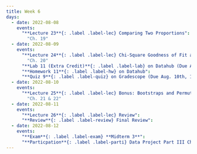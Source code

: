 ```yaml
---
title: Week 6
days:
  - date: 2022-08-08
    events: 
      "**Lecture 23**{: .label .label-lec} Comparing Two Proportions":
        "Ch. 19" 
  - date: 2022-08-09
    events:
      "**Lecture 24**{: .label .label-lec} Chi-Square Goodness of Fit and Two-way Tables":
        "Ch. 20"  
      "**Lab 11 (Extra Credit)**{: .label .label-lab} on Datahub (Due Aug. 11)":
      "**Homework 11**{: .label .label-hw} on Datahub":
      "**Quiz 9**{: .label .label-quiz} on Gradescope (Due Aug. 10th, 12:00 PM)":
  - date: 2022-08-10
    events:
      "**Lecture 25**{: .label .label-lec} Bonus: Bootstraps and Permutations": 
        "Ch. 21 & 22"
  - date: 2022-08-11
    events:
      "**Lecture 26**{: .label .label-lec} Review":
      "**Review**{: .label .label-review} Final Review":
  - date: 2022-08-12
    events:
      "**Exam**{: .label .label-exam} **Midterm 3**":
      "**Particpation**{: .label .label-parti} Data Project Part III Check-in (By End of Day)":
---
```

